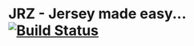 JRZ - Jersey made easy... [![Build Status](https://travis-ci.org/pteyer/jrz.png?branch=master)](https://travis-ci.org/pteyer/jrz)
===
